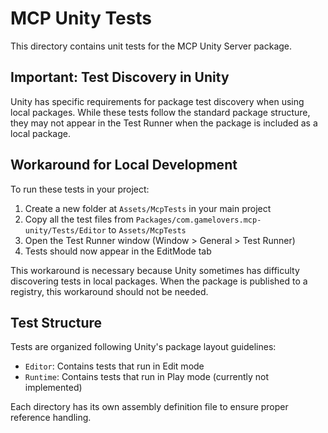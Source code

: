 # MCP Unity Tests

This directory contains unit tests for the MCP Unity Server package.

## Important: Test Discovery in Unity

Unity has specific requirements for package test discovery when using local packages. While these tests follow the standard package structure, they may not appear in the Test Runner when the package is included as a local package.

## Workaround for Local Development

To run these tests in your project:

1. Create a new folder at `Assets/McpTests` in your main project
2. Copy all the test files from `Packages/com.gamelovers.mcp-unity/Tests/Editor` to `Assets/McpTests`
3. Open the Test Runner window (Window > General > Test Runner)
4. Tests should now appear in the EditMode tab

This workaround is necessary because Unity sometimes has difficulty discovering tests in local packages. When the package is published to a registry, this workaround should not be needed.

## Test Structure

Tests are organized following Unity's package layout guidelines:

- `Editor`: Contains tests that run in Edit mode
- `Runtime`: Contains tests that run in Play mode (currently not implemented)

Each directory has its own assembly definition file to ensure proper reference handling.